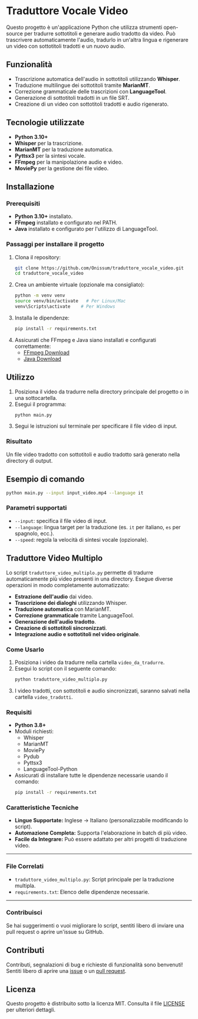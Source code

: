 # Traduttore Vocale Video

Questo progetto è un'applicazione Python che utilizza strumenti open-source per tradurre sottotitoli e generare audio tradotto da video. Può trascrivere automaticamente l'audio, tradurlo in un'altra lingua e rigenerare un video con sottotitoli tradotti e un nuovo audio.

## Funzionalità
- Trascrizione automatica dell'audio in sottotitoli utilizzando **Whisper**.
- Traduzione multilingue dei sottotitoli tramite **MarianMT**.
- Correzione grammaticale delle trascrizioni con **LanguageTool**.
- Generazione di sottotitoli tradotti in un file SRT.
- Creazione di un video con sottotitoli tradotti e audio rigenerato.

## Tecnologie utilizzate
- **Python 3.10+**
- **Whisper** per la trascrizione.
- **MarianMT** per la traduzione automatica.
- **Pyttsx3** per la sintesi vocale.
- **FFmpeg** per la manipolazione audio e video.
- **MoviePy** per la gestione dei file video.

## Installazione
### Prerequisiti
- **Python 3.10+** installato.
- **FFmpeg** installato e configurato nel PATH.
- **Java** installato e configurato per l'utilizzo di LanguageTool.

### Passaggi per installare il progetto
1. Clona il repository:
   ```bash
   git clone https://github.com/Onissum/traduttore_vocale_video.git
   cd traduttore_vocale_video
   ```
2. Crea un ambiente virtuale (opzionale ma consigliato):
   ```bash
   python -m venv venv
   source venv/bin/activate   # Per Linux/Mac
   venv\Scripts\activate    # Per Windows
   ```
3. Installa le dipendenze:
   ```bash
   pip install -r requirements.txt
   ```
4. Assicurati che FFmpeg e Java siano installati e configurati correttamente:
   - [FFmpeg Download](https://ffmpeg.org/download.html)
   - [Java Download](https://www.oracle.com/java/technologies/javase-downloads.html)

## Utilizzo
1. Posiziona il video da tradurre nella directory principale del progetto o in una sottocartella.
2. Esegui il programma:
   ```bash
   python main.py
   ```
3. Segui le istruzioni sul terminale per specificare il file video di input.

### Risultato
Un file video tradotto con sottotitoli e audio tradotto sarà generato nella directory di output.

## Esempio di comando
```bash
python main.py --input input_video.mp4 --language it
```

### Parametri supportati
- `--input`: specifica il file video di input.
- `--language`: lingua target per la traduzione (es. `it` per italiano, `es` per spagnolo, ecc.).
- `--speed`: regola la velocità di sintesi vocale (opzionale).


## Traduttore Video Multiplo

Lo script `traduttore_video_multiplo.py` permette di tradurre automaticamente più video presenti in una directory. Esegue diverse operazioni in modo completamente automatizzato:
- **Estrazione dell'audio** dai video.
- **Trascrizione dei dialoghi** utilizzando Whisper.
- **Traduzione automatica** con MarianMT.
- **Correzione grammaticale** tramite LanguageTool.
- **Generazione dell'audio tradotto**.
- **Creazione di sottotitoli sincronizzati**.
- **Integrazione audio e sottotitoli nel video originale**.

### Come Usarlo
1. Posiziona i video da tradurre nella cartella `video_da_tradurre`.
2. Esegui lo script con il seguente comando:
   ```bash
   python traduttore_video_multiplo.py
   ```
3. I video tradotti, con sottotitoli e audio sincronizzati, saranno salvati nella cartella `video_tradotti`.

### Requisiti
- **Python 3.8+**
- Moduli richiesti:
  - Whisper
  - MarianMT
  - MoviePy
  - Pydub
  - Pyttsx3
  - LanguageTool-Python
- Assicurati di installare tutte le dipendenze necessarie usando il comando:
   ```bash
   pip install -r requirements.txt
   ```

### Caratteristiche Tecniche
- **Lingue Supportate:** Inglese -> Italiano (personalizzabile modificando lo script).
- **Automazione Completa:** Supporta l'elaborazione in batch di più video.
- **Facile da Integrare:** Può essere adattato per altri progetti di traduzione video.

---

### File Correlati
- `traduttore_video_multiplo.py`: Script principale per la traduzione multipla.
- `requirements.txt`: Elenco delle dipendenze necessarie.

---

### Contribuisci
Se hai suggerimenti o vuoi migliorare lo script, sentiti libero di inviare una pull request o aprire un'issue su GitHub.


## Contributi
Contributi, segnalazioni di bug e richieste di funzionalità sono benvenuti! Sentiti libero di aprire una [issue](https://github.com/Onissum/traduttore_vocale_video/issues) o un [pull request](https://github.com/Onissum/traduttore_vocale_video/pulls).

## Licenza
Questo progetto è distribuito sotto la licenza MIT. Consulta il file [LICENSE](LICENSE) per ulteriori dettagli.
